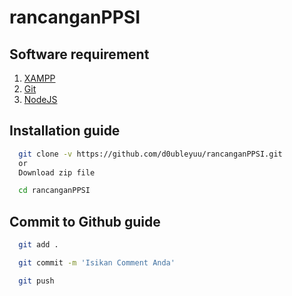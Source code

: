 # rancanganPPSI

## Software requirement

1. [XAMPP](https://www.apachefriends.org/download.html)
2. [Git](https://git-scm.com/downloads)
5. [NodeJS](https://nodejs.org/en/download/)

## Installation guide

```bash
  git clone -v https://github.com/d0ubleyuu/rancanganPPSI.git
  or
  Download zip file
```

```bash
  cd rancanganPPSI
```

## Commit to Github guide

```bash
  git add .
```

```bash
  git commit -m 'Isikan Comment Anda'
```

```bash
  git push
```
